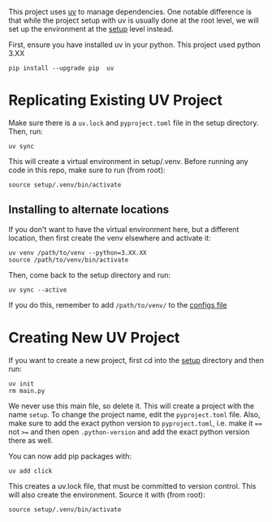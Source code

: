 This project uses [uv](https://docs.astral.sh/uv/guides/projects/) to manage dependencies. One notable difference is that while the project setup with uv is usually done at the root level, we will set up the environment at the [setup](../setup) level instead. 

First, ensure you have installed uv in your python. This project used python 3.XX
```console
pip install --upgrade pip  uv
```


# Replicating Existing UV Project

Make sure there is a `uv.lock` and `pyproject.toml` file in the setup directory. Then, run:

```console
uv sync
```

This will create a virtual environment in setup/.venv. Before running any code in this repo, make sure to run (from root):

```console
source setup/.venv/bin/activate
```

## Installing to alternate locations

If you don't want to have the virtual environment here, but a different location, then first create the venv elsewhere and activate it:
```console
uv venv /path/to/venv --python=3.XX.XX
source /path/to/venv/bin/activate
```
Then, come back to the setup directory and run:
```console
uv sync --active
```

If you do this, remember to add `/path/to/venv/` to the [configs file](configs/project_vars.yaml)


# Creating New UV Project

If you want to create a new project, first cd into the [setup](../setup) directory and then run:
```console
uv init
rm main.py
```
We never use this main file, so delete it. This will create a project with the name `setup`. To change the project name, edit the `pyproject.toml` file. Also, make sure to add the exact python version to `pyproject.toml`, i.e. make it `==` not `>=` and then open `.python-version` and add the exact python version there as well.

You can now add pip packages with:
```console
uv add click
```

This creates a uv.lock file, that must be committed to version control. This will also create the environment. Source it with (from root):


```console
source setup/.venv/bin/activate
```
